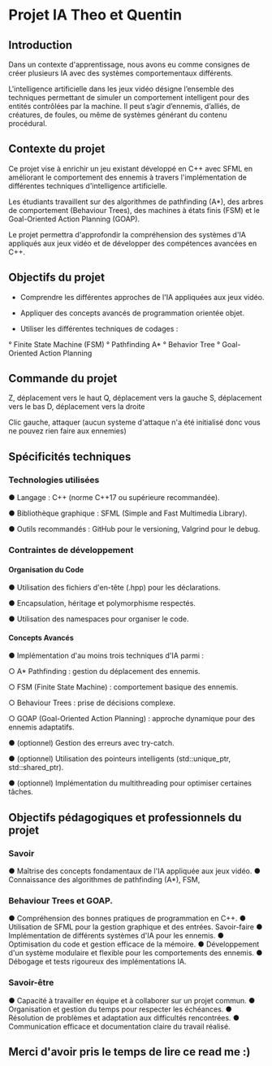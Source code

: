 # Projet IA Theo et Quentin



## Introduction



Dans un contexte d'apprentissage, nous avons eu comme consignes de créer plusieurs IA avec des systèmes comportementaux différents.

L'intelligence artificielle dans les jeux vidéo désigne l’ensemble des techniques permettant de simuler un comportement intelligent pour des entités contrôlées par la machine. 
Il peut s’agir d’ennemis, d’alliés, de créatures, de foules, ou même de systèmes générant du contenu procédural.



## Contexte du projet 



Ce projet vise à enrichir un jeu existant développé en C++ avec SFML en améliorant le comportement des ennemis à travers l'implémentation 
de différentes techniques d'intelligence artificielle.

Les étudiants travaillent sur des algorithmes de pathfinding (A*), des arbres de comportement (Behaviour Trees), des machines à états finis (FSM) 
et le Goal-Oriented Action Planning (GOAP).

Le projet permettra d'approfondir la compréhension des systèmes d'IA appliqués aux jeux vidéo et de développer des compétences avancées en C++.



## Objectifs du projet 



- Comprendre les différentes approches de l'IA appliquées aux
jeux vidéo.

- Appliquer des concepts avancés de programmation orientée
objet.

- Utiliser les différentes techniques de codages :

° Finite State Machine (FSM)
° Pathfinding A*
° Behavior Tree
° Goal-Oriented Action Planning



## Commande du projet



Z, déplacement vers le haut
Q, déplacement vers la gauche
S, déplacement vers le bas
D, déplacement vers la droite

Clic gauche, attaquer (aucun systeme d'attaque n'a été initialisé donc vous ne pouvez rien faire aux ennemies)



## Spécificités techniques



### Technologies utilisées


● Langage : C++ (norme C++17 ou supérieure
recommandée).

● Bibliothèque graphique : SFML (Simple and Fast
Multimedia Library).

● Outils recommandés : GitHub pour le versioning, Valgrind
pour le debug.


### Contraintes de développement


#### Organisation du Code

● Utilisation des fichiers d'en-tête (.hpp) pour les
déclarations.

● Encapsulation, héritage et polymorphisme respectés.

● Utilisation des namespaces pour organiser le code.

#### Concepts Avancés

● Implémentation d'au moins trois techniques d'IA parmi :

  ○ A* Pathfinding : gestion du déplacement des
    ennemis.

  ○ FSM (Finite State Machine) : comportement basique
    des ennemis.

  ○ Behaviour Trees : prise de décisions complexe.

  ○ GOAP (Goal-Oriented Action Planning) : approche
    dynamique pour des ennemis adaptatifs.

● (optionnel) Gestion des erreurs avec try-catch.

● (optionnel) Utilisation des pointeurs intelligents
(std::unique_ptr, std::shared_ptr).

● (optionnel) Implémentation du multithreading pour
optimiser certaines tâches.



## Objectifs pédagogiques et professionnels du projet



### Savoir

● Maîtrise des concepts fondamentaux de l'IA appliquée aux
jeux vidéo.
● Connaissance des algorithmes de pathfinding (A*), FSM,


### Behaviour Trees et GOAP.


● Compréhension des bonnes pratiques de programmation
en C++.
● Utilisation de SFML pour la gestion graphique et des
entrées.
Savoir-faire
● Implémentation de différents systèmes d'IA pour les
ennemis.
● Optimisation du code et gestion efficace de la mémoire.
● Développement d'un système modulaire et flexible pour
les comportements des ennemis.
● Débogage et tests rigoureux des implémentations IA.


### Savoir-être


● Capacité à travailler en équipe et à collaborer sur un projet
commun.
● Organisation et gestion du temps pour respecter les
échéances.
● Résolution de problèmes et adaptation aux difficultés
rencontrées.
● Communication efficace et documentation claire du travail
réalisé.



## Merci d'avoir pris le temps de lire ce read me :)
